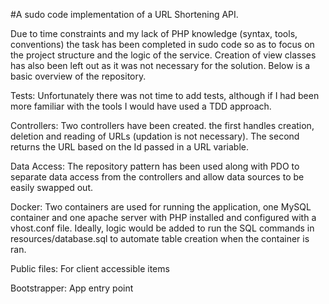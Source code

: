 #A sudo code implementation of a URL Shortening API.

Due to time constraints and my lack of PHP knowledge (syntax, tools, conventions) the task has been completed in sudo code so as to focus on the project structure and the logic of the service. Creation of view classes has also been left out as it was not necessary for the solution. Below is a basic overview of the repository.

Tests:
Unfortunately there was not time to add tests, although if I had been more familiar with the tools I would have used a TDD approach.

Controllers:
Two controllers have been created. the first handles creation, deletion and reading of URLs (updation is not necessary). The second returns the URL based on the Id passed in a URL variable.

Data Access:
The repository pattern has been used along with PDO to separate data access from the controllers and allow data sources to be easily swapped out.

Docker:
Two containers are used for running the application, one MySQL container and one apache server with PHP installed and configured with a vhost.conf file. Ideally, logic would be added to run the SQL commands in resources/database.sql to automate table creation when the container is ran.

Public files:
For client accessible items

Bootstrapper:
App entry point
